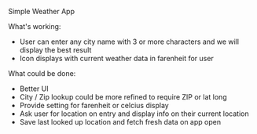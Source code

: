 Simple Weather App

What's working:
 - User can enter any city name with 3 or more characters and we will display the best result
 - Icon displays with current weather data in farenheit for user

What could be done:
 - Better UI
 - City / Zip lookup could be more refined to require ZIP or lat long
 - Provide setting for farenheit or celcius display
 - Ask user for location on entry and display info on their current location
 - Save last looked up location and fetch fresh data on app open